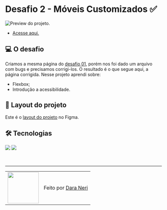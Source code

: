 # Desafio 2 - Móveis Customizados ✅

<img src="./.github/preview-desafio-01.jpg" alt="Preview do projeto." />

- <a href="">Acesse aqui.</a>

## 💻 O desafio

Criamos a mesma página do <a href="https://github.com/daragneri/rocketseat-explorer/tree/main/n%C3%ADvel-02/stage/desafio-01">desafio 01</a>, porém nos foi dado um arquivo com bugs e precisamos corrigi-los. O resultado é o que segue aqui, a página corrigida. Nesse projeto aprendi sobre:

- Flexbox;
- Introdução a acessibilidade.

## 🎨 Layout do projeto

Este é o <a href="https://www.figma.com/file/fAvYZz4dPV5MfhL77XkqkD/Explorer---Stage-01">layout do projeto</a> no Figma.

## 🛠 Tecnologias

<div>
    <img src="https://img.shields.io/badge/HTML5-E34F26?style=for-the-badge&logo=html5&logoColor=white" />
    <img src="https://img.shields.io/badge/CSS3-1572B6?style=for-the-badge&logo=css3&logoColor=white" />
</div>
<br>

<br>

---

<table>
  <tr>
    <td>
      <img src="https://github.com/daaragneri.png" width="100px" />
    </td>
    <td>
      Feito por <a href="https://github.com/daragneri">Dara Neri</a>
    </td>
  </tr>
</table>
